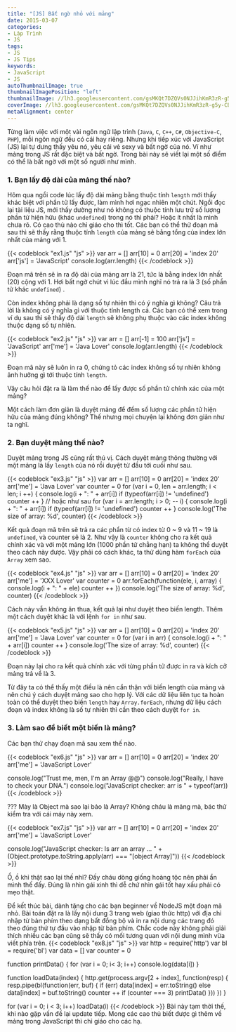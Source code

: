 ```yaml
---
title: "[JS] Bất ngờ nhỏ với mảng"
date: 2015-03-07
categories:
- Lập Trình
- JS
tags:
- JS
- JS Tips
keywords:
- JavaScript
- JS
autoThumbnailImage: true
thumbnailImagePosition: "left"
thumbnailImage: //lh3.googleusercontent.com/gsMKQt7DZQVs0NJJihKmR3zR-g5y-CBOH0v6IC1W7U6gQx0u5IxiQVrwNbhjAdkFbqWMTBzJRSSZln-w441biwoAMiDkj17CHRxFqUkuaWzTungp8YHS374z8BvCfPxfg91EZmZ78A=w785-h340-no
coverImage: //lh3.googleusercontent.com/gsMKQt7DZQVs0NJJihKmR3zR-g5y-CBOH0v6IC1W7U6gQx0u5IxiQVrwNbhjAdkFbqWMTBzJRSSZln-w441biwoAMiDkj17CHRxFqUkuaWzTungp8YHS374z8BvCfPxfg91EZmZ78A=w785-h340-no
metaAlignment: center
---
```

Từng làm việc với một vài ngôn ngữ lập trình (`Java`, `C`, `C++`, `C#`, `Objective-C`, `PHP`), mỗi ngôn ngữ đều có cái hay riêng. Nhưng khi tiếp xúc với JavaScript (JS) lại tự dưng thấy yêu nó, yêu cái vẻ sexy và bất ngờ của nó. Ví như mảng trong JS rất đặc biệt và bất ngờ. Trong bài này sẽ viết lại một số điểm có thể là bất ngờ với một số người như mình.

### 1. Bạn lấy độ dài của mảng thế nào?

Hôm qua ngồi code lúc lấy độ dài mảng bằng thuộc tính `length` mới thấy khác biệt với phần tử lấy được, làm mình hơi ngạc nhiên một chút. Ngồi đọc lại tài liệu JS, mới thấy dường như nó không có thuộc tính lưu trữ số lượng phần tử hiện hữu (khác `undefined`) trong nó thì phải? Hoặc ít nhất là mình chưa rõ. Có cao thủ nào chỉ giáo cho thì tốt. Các bạn có thể thử đoạn mã sau thì sẽ thấy rằng thuộc tính `length` của mảng sẽ bằng tổng của index lớn nhất của mảng với 1.

{{< codeblock "ex1.js" "js" >}}
var arr = []
arr[10] = 0
arr[20] = 'index 20'
arr['js'] = 'JavaScript'
console.log(arr.length)
{{< /codeblock >}}

Đoạn mã trên sẽ in ra độ dài của mảng arr là 21, tức là bằng index lớn nhất (20) cộng với 1. Hơi bất ngờ chút vì lúc đầu mình nghĩ nó trả ra là 3 (số phần tử khác `undefined`) .

Còn index không phải là dạng số tự nhiên thì có ý nghĩa gì không? Câu trả lời là không có ý nghĩa gì với thuộc tính length cả. Các bạn có thể xem trong ví dụ sau thì sẽ thấy độ dài `length` sẽ không phụ thuộc vào các index không thuộc dạng số tự nhiên.

{{< codeblock "ex2.js" "js" >}}
var arr = []
arr[-1] = 100
arr['js'] = 'JavaScript'
arr['me'] = 'Java Lover'
console.log(arr.length)
{{< /codeblock >}}

Đoạn mã này sẽ luôn in ra 0, chứng tỏ các index không số tự nhiên không ảnh hưởng gì tới thuộc tính `length`.

Vậy câu hỏi đặt ra là làm thế nào để lấy được số phần tử chính xác của một mảng?

Một cách làm đơn giản là duyệt mảng để đếm số lượng các phần tử hiện hữu của mảng đúng không? Thế nhưng mọi chuyện lại không đơn giản như ta nghĩ.

### 2. Bạn duyệt mảng thế nào?

Duyệt mảng trong JS cũng rất thú vị. Cách duyệt mảng thông thường với một mảng là lấy `length` của nó rồi duyệt từ đầu tới cuối như sau.

{{< codeblock "ex3.js" "js" >}}
var arr = []
arr[10] = 0
arr[20] = 'index 20'
arr['me'] = 'Java Lover'
var counter = 0
for (var i = 0, len = arr.length; i < len; i ++) {
    console.log(i + ": " + arr[i])
    if (typeof(arr[i]) != 'undefined')
        counter ++
}
// hoặc như sau
for (var i = arr.length; i > 0; -- i) {
    console.log(i + ": " + arr[i])
    if (typeof(arr[i]) != 'undefined')
        counter ++
}
console.log('The size of array: %d', counter)
{{< /codeblock >}}

Kết quả đoạn mã trên sẽ trả ra các phần từ có index từ 0 ~ 9 và 11 ~ 19 là `undefined`, và counter sẽ là 2.
Như vậy là `counter` không cho ra kết quả chính xác và với một mảng lớn (1000 phần tử chẳng hạn) ta không thể duyệt theo cách này được. Vậy phải có cách khác, ta thử dùng hàm `forEach` của `Array` xem sao.

{{< codeblock "ex4.js" "js" >}}
var arr = []
arr[10] = 0
arr[20] = 'index 20'
arr['me'] = 'XXX Lover'
var counter = 0
arr.forEach(function(ele, i, array) {
    console.log(i + ": " + ele)
    counter ++
})
console.log('The size of array: %d', counter)
{{< /codeblock >}}

Cách này vẫn không ăn thua, kết quả lại như duyệt theo biến length. Thêm một cách duyệt khác là với lệnh `for in` như sau.

{{< codeblock "ex5.js" "js" >}}
var arr = []
arr[10] = 0
arr[20] = 'index 20'
arr['me'] = 'Java Lover'
var counter = 0
for (var i in arr) {
    console.log(i + ": " + arr[i])
    counter ++
}
console.log('The size of array: %d', counter)
{{< /codeblock >}}

Đoạn này lại cho ra kết quả chính xác với từng phần tử được in ra và kích cỡ mảng trả về là 3.

Từ đây ta có thể thấy một điều là nên cẩn thận với biến length của mảng và nên chú ý cách duyệt mảng sao cho hợp lý. Với các dữ liệu liên tục ta hoàn toàn có thể duyệt theo biến `length` hay `Array.forEach`, nhưng dữ liệu cách đoạn và index không là số tự nhiên thì cần theo cách duyệt `for in`.

### 3. Làm sao để biết một biến là mảng?

Các bạn thử chạy đoạn mã sau xem thế nào.

{{< codeblock "ex6.js" "js" >}}
var arr = []
arr[10] = 0
arr[20] = 'index 20'
arr['me'] = 'JavaScript Lover'

console.log("Trust me, men, I'm an Array @@")
console.log("Really, I have to check your DNA.")
console.log("JavaScript checker: arr is " + typeof(arr))
{{< /codeblock >}}

??? Mày là Object mà sao lại bảo là Array?
Không cháu là mảng mà, bác thử kiểm tra với cái máy này xem.

{{< codeblock "ex7.js" "js" >}}
var arr = []
arr[10] = 0
arr[20] = 'index 20'
arr['me'] = 'JavaScript Lover'

console.log("JavaScript checker: Is arr an array ... "
            + (Object.prototype.toString.apply(arr) === "[object Array]"))
{{< /codeblock >}}

Ồ, ồ khỉ thật sao lại thế nhỉ? Đấy cháu dòng giống hoàng tộc nên phải ẩn mình thế đấy. Đúng là nhìn gái xinh thì dễ chứ nhìn gái tốt hay xấu phải có mẹo thật.

Để kết thúc bài, dành tặng cho các bạn beginner về NodeJS một đoạn mã nhỏ. Bài toán đặt ra là lấy nội dung 3 trang web (giao thức http) với địa chỉ nhập từ bàn phím theo dạng bất đồng bộ và in ra nội dung các trang đó theo đúng thứ tự đầu vào nhập từ bàn phím.
Chắc code này không phải giải thích nhiều các bạn cũng sẽ thấy có mối tương quan với nội dung mình vừa viết phía trên.
{{< codeblock "ex8.js" "js" >}}
var http = require('http')
var bl = require('bl')
var data = []
var counter = 0

function printData() {
    for (var i = 0; i< 3; i++)
        console.log(data[i])
}

function loadData(index) {
    http.get(process.argv[2 + index], function(resp) {
        resp.pipe(bl(function(err, buf) {
            if (err)
               data[index] = err.toString()
            else
               data[index] = buf.toString()
            counter ++
           if (counter === 3)
            printData()
        }))
    })
}

for (var i = 0; i < 3; i++)
    loadData(i)
{{< /codeblock >}}
Bài này tạm thời thế, khi nào gặp vấn đề lại update tiếp. Mong các cao thủ biết được gì thêm về mảng trong JavaScript thì chỉ giáo cho các hạ.
